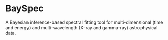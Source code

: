 # BaySpec
A Bayesian inference-based spectral fitting tool for multi-dimensional (time and energy) and multi-wavelength (X-ray and gamma-ray) astrophysical data.
